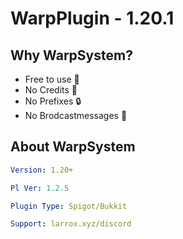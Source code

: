 # WarpPlugin - 1.20.1

## Why WarpSystem?
- Free to use 🚀
- No Credits 💬
- No Prefixes 🔒
- No Brodcastmessages 📩

## About WarpSystem
```yml
Version: 1.20+

Pl Ver: 1.2.5

Plugin Type: Spigot/Bukkit

Support: larrox.xyz/discord
```
